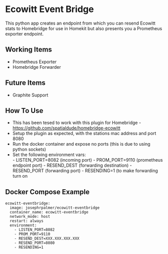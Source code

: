 # Ecowitt Event Bridge

This python app creates an endpoint from which you can resend Ecowitt stats to Homebridge for use in Homekit but also presents you a Prometheus exporter endpoint. 

## Working Items
- Prometheus Exporter
- Homebridge Forwarder

## Future Items
- Graphite Support

## How To Use

- This has been tesed to work with this plugin for Homebridge - https://github.com/spatialdude/homebridge-ecowitt
- Setup the plugin as expected, with the stations mac address and port 8080
- Run the docker container and expose no ports (this is due to using python sockets) 
- Set the following environment vars:       
      - LISTEN_PORT=8082 (incoming port)
      - PROM_PORT=9110 (prometheus endpoint port)
      - RESEND_DEST (forwarding destination)
      - RESEND_PORT (forwarding port)
      - RESENDING=1 (to make forwarding turn on

## Docker Compose Example

    ecowitt-eventbridge:
      image: josephrpalmer/ecowitt-eventbridge
      container_name: ecowitt-eventbridge
      network_mode: host
      restart: always
      environment:
        - LISTEN_PORT=8082
        - PROM_PORT=9110
        - RESEND_DEST=XXX.XXX.XXX.XXX
        - RESEND_PORT=8080
        - RESENDING=1

